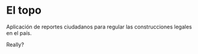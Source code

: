 El topo
===

Aplicación de reportes ciudadanos para regular las construcciones legales en el país.

Really?
